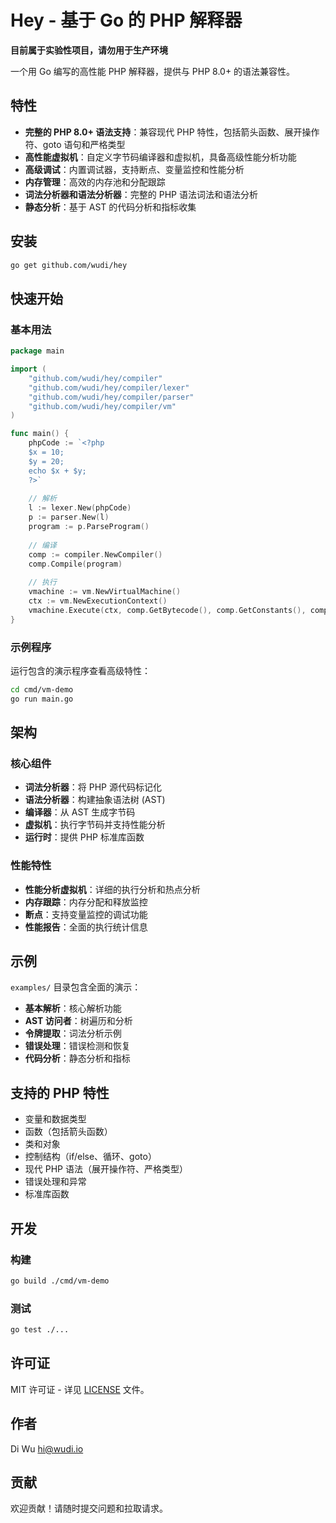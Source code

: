 # Hey - 基于 Go 的 PHP 解释器
**目前属于实验性项目，请勿用于生产环境**

一个用 Go 编写的高性能 PHP 解释器，提供与 PHP 8.0+ 的语法兼容性。

## 特性

- **完整的 PHP 8.0+ 语法支持**：兼容现代 PHP 特性，包括箭头函数、展开操作符、goto 语句和严格类型
- **高性能虚拟机**：自定义字节码编译器和虚拟机，具备高级性能分析功能
- **高级调试**：内置调试器，支持断点、变量监控和性能分析
- **内存管理**：高效的内存池和分配跟踪
- **词法分析器和语法分析器**：完整的 PHP 语法词法和语法分析
- **静态分析**：基于 AST 的代码分析和指标收集

## 安装

```bash
go get github.com/wudi/hey
```

## 快速开始

### 基本用法

```go
package main

import (
    "github.com/wudi/hey/compiler"
    "github.com/wudi/hey/compiler/lexer"
    "github.com/wudi/hey/compiler/parser"
    "github.com/wudi/hey/compiler/vm"
)

func main() {
    phpCode := `<?php
    $x = 10;
    $y = 20;
    echo $x + $y;
    ?>`
    
    // 解析
    l := lexer.New(phpCode)
    p := parser.New(l)
    program := p.ParseProgram()
    
    // 编译
    comp := compiler.NewCompiler()
    comp.Compile(program)
    
    // 执行
    vmachine := vm.NewVirtualMachine()
    ctx := vm.NewExecutionContext()
    vmachine.Execute(ctx, comp.GetBytecode(), comp.GetConstants(), comp.GetFunctions(), comp.GetClasses())
}
```

### 示例程序

运行包含的演示程序查看高级特性：

```bash
cd cmd/vm-demo
go run main.go
```

## 架构

### 核心组件

- **词法分析器**：将 PHP 源代码标记化
- **语法分析器**：构建抽象语法树 (AST)
- **编译器**：从 AST 生成字节码
- **虚拟机**：执行字节码并支持性能分析
- **运行时**：提供 PHP 标准库函数

### 性能特性

- **性能分析虚拟机**：详细的执行分析和热点分析
- **内存跟踪**：内存分配和释放监控
- **断点**：支持变量监控的调试功能
- **性能报告**：全面的执行统计信息

## 示例

`examples/` 目录包含全面的演示：

- **基本解析**：核心解析功能
- **AST 访问者**：树遍历和分析
- **令牌提取**：词法分析示例
- **错误处理**：错误检测和恢复
- **代码分析**：静态分析和指标

## 支持的 PHP 特性

- 变量和数据类型
- 函数（包括箭头函数）
- 类和对象
- 控制结构（if/else、循环、goto）
- 现代 PHP 语法（展开操作符、严格类型）
- 错误处理和异常
- 标准库函数

## 开发

### 构建

```bash
go build ./cmd/vm-demo
```

### 测试

```bash
go test ./...
```

## 许可证

MIT 许可证 - 详见 [LICENSE](LICENSE) 文件。

## 作者

Di Wu <hi@wudi.io>

## 贡献

欢迎贡献！请随时提交问题和拉取请求。